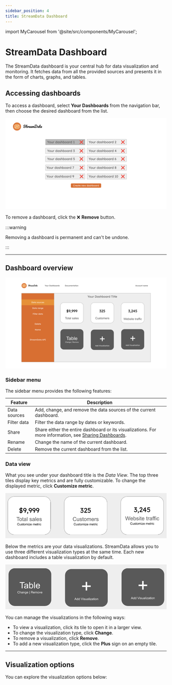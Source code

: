 ```yaml
---
sidebar_position: 4
title: StreamData Dashboard
---
```

import MyCarousel from '@site/src/components/MyCarousel';

# StreamData Dashboard
The StreamData dashboard is your central hub for data visualization and monitoring. It fetches data from all the provided sources and presents it in the form of charts, graphs, and tables.

## Accessing dashboards
To access a dashboard, select **Your Dashboards** from the navigation bar, then choose the desired dashboard from the list.

![Dashboard list](/dashboard_list_full.png)

To remove a dashboard, click the ❌ **Remove** button. 

:::warning

Removing a dashboard is permanent and can't be undone.

:::

---

## Dashboard overview
![Dashboard view](/dashboard.png)

### Sidebar menu
The sidebar menu provides the following features:

| Feature        | Description |
| ---------------|------------------------------------------------------------------------------------------------------------------------------- |
| Data sources   | Add, change, and remove the data sources of the current dashboard. |
| Filter data    | Filter the data range by dates or keywords.                        |
| Share          | Share either the entire dashboard or its visualizations. For more information, see [Sharing Dashboards](/docs/sharing.md). |
| Rename         | Change the name of the current dashboard. |
| Delete         | Remove the current dashboard from the list. |

### Data view

What you see under your dashboard title is the *Data View*. The top three tiles display key metrics and are fully customizable. To change the displayed metric, click **Customize metric**.

![Key metrics](/key_metrics.png)

Below the metrics are your data visualizations. StreamData allows you to use three different visualization types at the same time. Each new dashboard includes a table visualization by default.

![Visualizations](/visualizations.png)

You can manage the visualizations in the following ways:
- To view a visualization, click its tile to open it in a larger view.
- To change the visualization type, click **Change**. 
- To remove a visualization, click **Remove**.
- To add a new visualization type, click the **Plus** sign on an empty tile.

---

## Visualization options

You can explore the visualization options below:

<MyCarousel />